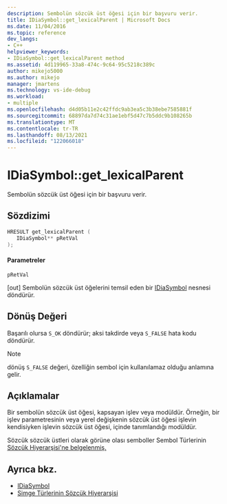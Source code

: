 ```yaml
---
description: Sembolün sözcük üst öğesi için bir başvuru verir.
title: IDiaSymbol::get_lexicalParent | Microsoft Docs
ms.date: 11/04/2016
ms.topic: reference
dev_langs:
- C++
helpviewer_keywords:
- IDiaSymbol::get_lexicalParent method
ms.assetid: 4d119965-33a8-474c-9c64-95c5218c389c
author: mikejo5000
ms.author: mikejo
manager: jmartens
ms.technology: vs-ide-debug
ms.workload:
- multiple
ms.openlocfilehash: d4d05b11e2c42ffdc9ab3ea5c3b38ebe7585881f
ms.sourcegitcommit: 68897da7d74c31ae1ebf5d47c7b5ddc9b108265b
ms.translationtype: MT
ms.contentlocale: tr-TR
ms.lasthandoff: 08/13/2021
ms.locfileid: "122066018"
---
```

# <a name="idiasymbolget_lexicalparent"></a>IDiaSymbol::get_lexicalParent
Sembolün sözcük üst öğesi için bir başvuru verir.

## <a name="syntax"></a>Sözdizimi

```C++
HRESULT get_lexicalParent ( 
   IDiaSymbol** pRetVal
);
```

#### <a name="parameters"></a>Parametreler
 `pRetVal`

[out] Sembolün sözcük üst öğelerini temsil eden bir [IDiaSymbol](../../debugger/debug-interface-access/idiasymbol.md) nesnesi döndürür.

## <a name="return-value"></a>Dönüş Değeri
 Başarılı olursa `S_OK` döndürür; aksi takdirde veya `S_FALSE` hata kodu döndürür.

> [!NOTE]
> dönüş `S_FALSE` değeri, özelliğin sembol için kullanılamaz olduğu anlamına gelir.

## <a name="remarks"></a>Açıklamalar
 Bir sembolün sözcük üst öğesi, kapsayan işlev veya modüldür. Örneğin, bir işlev parametresinin veya yerel değişkenin sözcük üst öğesi işlevin kendisiyken işlevin sözcük üst öğesi, içinde tanımlandığı modüldür.

 Sözcük sözcük üstleri olarak görüne olası semboller Sembol Türlerinin [Sözcük Hiyerarşisi'ne belgelenmiş.](../../debugger/debug-interface-access/lexical-hierarchy-of-symbol-types.md)

## <a name="see-also"></a>Ayrıca bkz.
- [IDiaSymbol](../../debugger/debug-interface-access/idiasymbol.md)
- [Simge Türlerinin Sözcük Hiyerarşisi](../../debugger/debug-interface-access/lexical-hierarchy-of-symbol-types.md)

